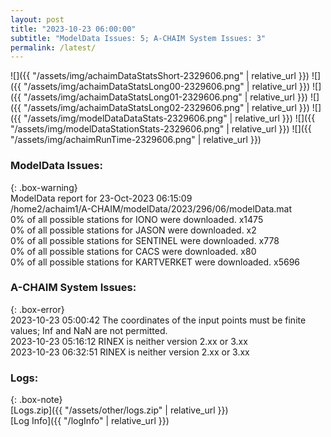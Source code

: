 ```yaml
---
layout: post
title: "2023-10-23 06:00:00"
subtitle: "ModelData Issues: 5; A-CHAIM System Issues: 3"
permalink: /latest/
---
```


![]({{ "/assets/img/achaimDataStatsShort-2329606.png" | relative_url }})
![]({{ "/assets/img/achaimDataStatsLong00-2329606.png" | relative_url }})
![]({{ "/assets/img/achaimDataStatsLong01-2329606.png" | relative_url }})
![]({{ "/assets/img/achaimDataStatsLong02-2329606.png" | relative_url }})
![]({{ "/assets/img/modelDataDataStats-2329606.png" | relative_url }})
![]({{ "/assets/img/modelDataStationStats-2329606.png" | relative_url }})
![]({{ "/assets/img/achaimRunTime-2329606.png" | relative_url }})


### ModelData Issues:  
  
{: .box-warning}  
 ModelData report for 23-Oct-2023 06:15:09   
 /home2/achaim1/A-CHAIM/modelData/2023/296/06/modelData.mat   
 0% of all possible stations for IONO were downloaded. x1475   
 0% of all possible stations for JASON were downloaded. x2   
 0% of all possible stations for SENTINEL were downloaded. x778   
 0% of all possible stations for CACS were downloaded. x80   
 0% of all possible stations for KARTVERKET were downloaded. x5696   
  
### A-CHAIM System Issues:  
  
{: .box-error}  
2023-10-23 05:00:42 The coordinates of the input points must be finite values; Inf and NaN are not permitted.  
2023-10-23 05:16:12 RINEX is neither version 2.xx or 3.xx  
2023-10-23 06:32:51 RINEX is neither version 2.xx or 3.xx  

### Logs:  
  
{: .box-note}  
[Logs.zip]({{ "/assets/other/logs.zip" | relative_url }})  
[Log Info]({{ "/logInfo" | relative_url }})  
